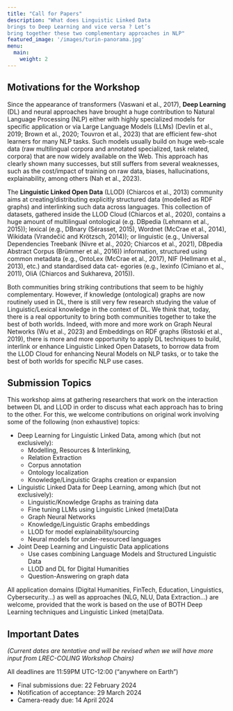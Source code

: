 ```yaml
---
title: "Call for Papers"
description: "What does Linguistic Linked Data
brings to Deep Learning and vice versa ? Let’s
bring together these two complementary approaches in NLP"
featured_image: '/images/turin-panorama.jpg'
menu:
  main:
    weight: 2
---
```


## Motivations for the Workshop

Since the appearance of transformers (Vaswani et al., 2017), **Deep Learning** (DL) and neural approaches 
have brought a huge contribution to Natural Language Processing (NLP) either with highly specialized
models for specific application or via Large Language Models (LLMs) (Devlin et al., 2019; Brown et al., 2020; Touvron et al., 2023) that
are efficient few-shot learners for many NLP tasks.
Such models usually build on huge web-scale data
(raw multilingual corpora and annotated specialized, task related, corpora) that are now widely
available on the Web. This approach has clearly
shown many successes, but still suffers from several weaknesses, such as the cost/impact of training
on raw data, biases, hallucinations, explainability,
among others (Nah et al., 2023).

The **Linguistic Linked Open Data** (LLOD)
(Chiarcos et al., 2013) community aims at creating/distributing explicitly structured data (modelled
as RDF graphs) and interlinking such data across
languages. This collection of datasets, gathered
inside the LLOD Cloud (Chiarcos et al., 2020),
contains a huge amount of multilingual ontological (e.g. DBpedia (Lehmann et al., 2015)); lexical
(e.g., DBnary (Sérasset, 2015), Wordnet (McCrae
et al., 2014), Wikidata (Vrandečić and Krötzsch,
2014)); or linguistic (e.g., Universal Dependencies
Treebank (Nivre et al., 2020; Chiarcos et al., 2021),
DBpedia Abstract Corpus (Brümmer et al., 2016))
information, structured using common metadata
(e.g., OntoLex (McCrae et al., 2017), NIF (Hellmann et al., 2013), etc.) and standardised data cat-
egories (e.g., lexinfo (Cimiano et al., 2011), OliA
(Chiarcos and Sukhareva, 2015)).

Both communities bring striking contributions
that seem to be highly complementary. However, if
knowledge (ontological) graphs are now routinely
used in DL, there is still very few research studying
the value of Linguistic/Lexical knowledge in the
context of DL. We think that, today, there is a real
opportunity to bring both communities together to
take the best of both worlds. Indeed, with more and
more work on Graph Neural Networks (Wu et al., 2023) and 
Embeddings on RDF graphs (Ristoski et al., 2019), there is more and more opportunity to
apply DL techniques to build, interlink or enhance
Linguistic Linked Open Datasets, to borrow data
from the LLOD Cloud for enhancing Neural Models on NLP tasks, or to take the best of both worlds
for specific NLP use cases.

## Submission Topics

This workshop aims at gathering researchers that
work on the interaction between DL and LLOD in
order to discuss what each approach has to bring
to the other. For this, we welcome contributions
on original work involving some of the following (non exhaustive)
topics:

- Deep Learning for Linguistic Linked Data,
among which (but not exclusively):
  - Modelling, Resources & Interlinking,
  - Relation Extraction
  - Corpus annotation
  - Ontology localization
  - Knowledge/Linguistic Graphs creation or expansion
- Linguistic Linked Data for Deep Learning,
among which (but not exclusively):
  - Linguistic/Knowledge Graphs as training
data
  - Fine tuning LLMs using Linguistic
Linked (meta)Data
  - Graph Neural Networks
  - Knowledge/Linguistic Graphs embeddings
  - LLOD for model explainability/sourcing
  - Neural models for under-resourced languages
- Joint Deep Learning and Linguistic Data applications
  - Use cases combining Language Models and Structured Linguistic Data
  - LLOD and DL for Digital Humanities
  - Question-Answering on graph data

All application domains (Digital Humanities,
FinTech, Education, Linguistics, Cybersecurity...)
as well as approaches (NLG, NLU, Data Extraction...) are welcome, provided that the work is
based on the use of BOTH Deep Learning techniques and Linguistic Linked (meta)Data.

## Important Dates

*(Current dates are tentative and will be revised when we will have more input from LREC-COLING Workshop Chairs)*

All deadlines are 11:59PM UTC-12:00 (“anywhere on Earth”)

- Final submissions due: 22 February 2024
- Notification of acceptance: 29 March 2024 
- Camera-ready due: 14 April 2024
